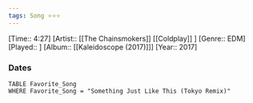 ```yaml
---
tags: Song ⭐⭐⭐ 
---
```

[Time:: 4:27]
[Artist:: [[The Chainsmokers]] [[Coldplay]] ]
[Genre:: EDM]
[Played:: ]
[Album:: [[Kaleidoscope (2017)]]]
[Year:: 2017]
### Dates
````dataview
TABLE Favorite_Song
WHERE Favorite_Song = "Something Just Like This (Tokyo Remix)"
````